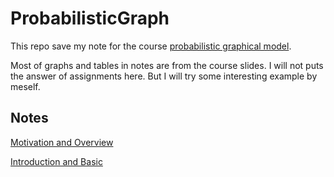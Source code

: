 # ProbabilisticGraph

This repo save my note for the course [probabilistic graphical
model](https://www.coursera.org/specializations/probabilistic-graphical-models?).

Most of graphs and tables in notes are from the course slides. I will not puts
the answer of assignments here. But I will try some interesting example by
meself.

## Notes

[Motivation and Overview](./notes/note1.markdown)

[Introduction and Basic](./notes/note2.md)
